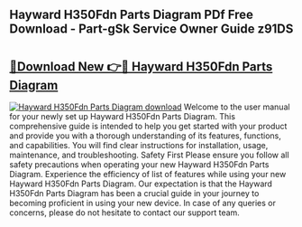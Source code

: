 ## Hayward H350Fdn Parts Diagram PDf Free Download - Part-gSk Service Owner Guide z91DS

# <h2><a href="http://dfro7v.blite.top/?on=Hayward+H350Fdn+Parts+Diagram">🔗Download New 👉🔴 Hayward H350Fdn Parts Diagram</a></h2>

[![Hayward H350Fdn Parts Diagram download](https://i.imgur.com/lujVjoI.png)](http://dfro7v.blite.top/?on=Hayward+H350Fdn+Parts+Diagram)
Welcome to the user manual for your newly set up Hayward H350Fdn Parts Diagram. This comprehensive guide is intended to help you get started with your product and provide you with a thorough understanding of its features, functions, and capabilities. You will find clear instructions for installation, usage, maintenance, and troubleshooting. Safety First Please ensure you follow all safety precautions when operating your new Hayward H350Fdn Parts Diagram. Experience the efficiency of list of features while using your new Hayward H350Fdn Parts Diagram. Our expectation is that the Hayward H350Fdn Parts Diagram has been a crucial guide in your journey to becoming proficient in using your new device. In case of any queries or concerns, please do not hesitate to contact our support team.
